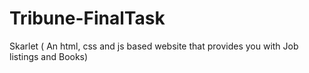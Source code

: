 # Tribune-FinalTask
Skarlet ( An html, css and js based website that provides you with Job listings and Books)
